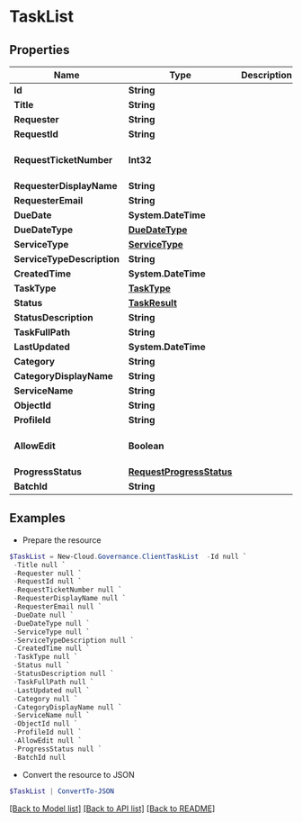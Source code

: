 # TaskList
## Properties

Name | Type | Description | Notes
------------ | ------------- | ------------- | -------------
**Id** | **String** |  | [optional] 
**Title** | **String** |  | [optional] 
**Requester** | **String** |  | [optional] 
**RequestId** | **String** |  | [optional] 
**RequestTicketNumber** | **Int32** |  | [optional] [default to 0]
**RequesterDisplayName** | **String** |  | [optional] 
**RequesterEmail** | **String** |  | [optional] 
**DueDate** | **System.DateTime** |  | [optional] 
**DueDateType** | [**DueDateType**](DueDateType.md) |  | [optional] 
**ServiceType** | [**ServiceType**](ServiceType.md) |  | [optional] 
**ServiceTypeDescription** | **String** |  | [optional] 
**CreatedTime** | **System.DateTime** |  | [optional] 
**TaskType** | [**TaskType**](TaskType.md) |  | [optional] 
**Status** | [**TaskResult**](TaskResult.md) |  | [optional] 
**StatusDescription** | **String** |  | [optional] 
**TaskFullPath** | **String** |  | [optional] 
**LastUpdated** | **System.DateTime** |  | [optional] 
**Category** | **String** |  | [optional] 
**CategoryDisplayName** | **String** |  | [optional] 
**ServiceName** | **String** |  | [optional] 
**ObjectId** | **String** |  | [optional] 
**ProfileId** | **String** |  | [optional] 
**AllowEdit** | **Boolean** |  | [optional] [default to $false]
**ProgressStatus** | [**RequestProgressStatus**](RequestProgressStatus.md) |  | [optional] 
**BatchId** | **String** |  | [optional] 

## Examples

- Prepare the resource
```powershell
$TaskList = New-Cloud.Governance.ClientTaskList  -Id null `
 -Title null `
 -Requester null `
 -RequestId null `
 -RequestTicketNumber null `
 -RequesterDisplayName null `
 -RequesterEmail null `
 -DueDate null `
 -DueDateType null `
 -ServiceType null `
 -ServiceTypeDescription null `
 -CreatedTime null `
 -TaskType null `
 -Status null `
 -StatusDescription null `
 -TaskFullPath null `
 -LastUpdated null `
 -Category null `
 -CategoryDisplayName null `
 -ServiceName null `
 -ObjectId null `
 -ProfileId null `
 -AllowEdit null `
 -ProgressStatus null `
 -BatchId null
```

- Convert the resource to JSON
```powershell
$TaskList | ConvertTo-JSON
```

[[Back to Model list]](../README.md#documentation-for-models) [[Back to API list]](../README.md#documentation-for-api-endpoints) [[Back to README]](../README.md)

